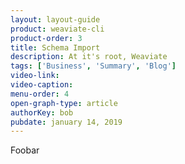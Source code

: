 ```yaml
---
layout: layout-guide
product: weaviate-cli
product-order: 3
title: Schema Import
description: At it's root, Weaviate 
tags: ['Business', 'Summary', 'Blog']
video-link:
video-caption:
menu-order: 4
open-graph-type: article
authorKey: bob
pubdate: january 14, 2019
---
```


Foobar